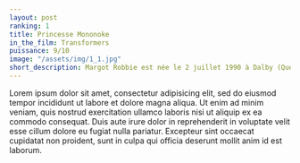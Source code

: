 ```yaml
---
layout: post
ranking: 1
title: Princesse Mononoke
in_the_film: Transformers
puissance: 9/10
image: "/assets/img/1_1.jpg"
short_description: Margot Robbie est née le 2 juillet 1990 à Dalby (Queensland, Australie), est une actrice et productrice australienne.
---
```


Lorem ipsum dolor sit amet, consectetur adipisicing elit, sed do eiusmod tempor incididunt ut labore et dolore magna aliqua. Ut enim ad minim veniam, quis nostrud exercitation ullamco laboris nisi ut aliquip ex ea commodo consequat. Duis aute irure dolor in reprehenderit in voluptate velit esse cillum dolore eu fugiat nulla pariatur. Excepteur sint occaecat cupidatat non proident, sunt in culpa qui officia deserunt mollit anim id est laborum.
